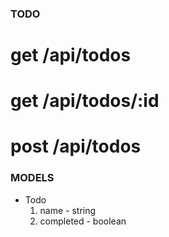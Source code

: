 ### TODO

# get /api/todos
# get /api/todos/:id
# post /api/todos

### MODELS ###

- Todo
  1. name - string
  2. completed - boolean